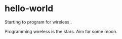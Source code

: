 # hello-world
Starting to program for wireless .

Programming wireless  is the stars. Aim for some moon.
